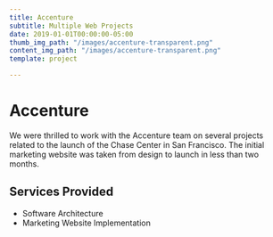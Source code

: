 ```yaml
---
title: Accenture
subtitle: Multiple Web Projects
date: 2019-01-01T00:00:00-05:00
thumb_img_path: "/images/accenture-transparent.png"
content_img_path: "/images/accenture-transparent.png"
template: project

---
```

# Accenture

We were thrilled to work with the Accenture team on several projects related to the launch of the Chase Center in San Francisco.  The initial marketing website was taken from design to launch in less than two months. 

## Services Provided

* Software Architecture
* Marketing Website Implementation